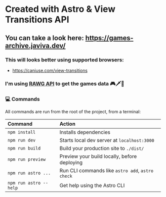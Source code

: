# Created with Astro & View Transitions API

## You can take a look here: https://games-archive.javiva.dev/ 

### This will looks better using supported browsers:
- https://caniuse.com/view-transitions


### I'm using [RAWG API](https://rawg.io/) to get the games data 🎮🗡️👾


### 💻 Commands

All commands are run from the root of the project, from a terminal:

| Command                | Action                                           |
| :--------------------- | :----------------------------------------------- |
| `npm install`          | Installs dependencies                            |
| `npm run dev`          | Starts local dev server at `localhost:3000`      |
| `npm run build`        | Build your production site to `./dist/`          |
| `npm run preview`      | Preview your build locally, before deploying     |
| `npm run astro ...`    | Run CLI commands like `astro add`, `astro check` |
| `npm run astro --help` | Get help using the Astro CLI                     |

